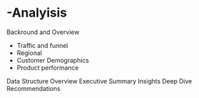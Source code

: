 # -Analyisis
Backround and Overview
  - Traffic and funnel
  - Regional
  - Customer Demographics 
  - Product performance

Data Structure Overview
Executive Summary
Insights Deep Dive
Recommendations

